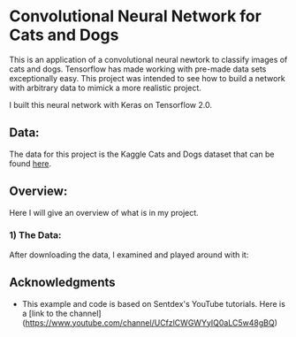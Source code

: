 # Convolutional Neural Network for Cats and Dogs

This is an application of a convolutional neural newtork to classify images of cats and dogs. Tensorflow has made working with pre-made data sets exceptionally easy. This project was intended to see how to build a network with arbitrary data to mimick a more realistic project. 

I built this neural network with Keras on Tensorflow 2.0.  

## Data:
The data for this project is the Kaggle Cats and Dogs dataset that can be found [here](https://www.microsoft.com/en-us/download/details.aspx?id=54765).  

## Overview: 
Here I will give an overview of what is in my project.  

### 1) The Data:
After downloading the data, I examined and played around with it: 




## Acknowledgments

* This example and code is based on Sentdex's YouTube tutorials. Here is a [link to the channel] (https://www.youtube.com/channel/UCfzlCWGWYyIQ0aLC5w48gBQ)